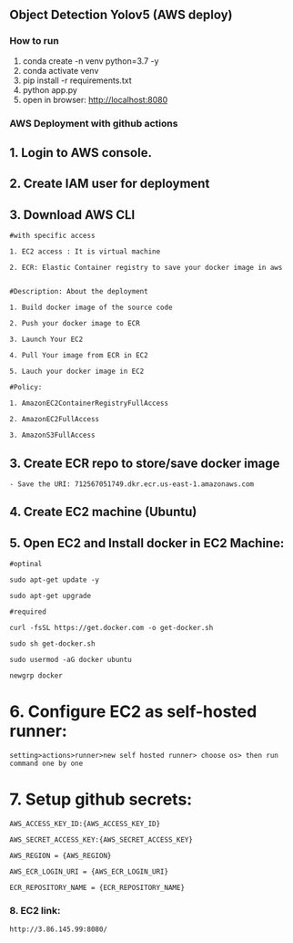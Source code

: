 ## **Object Detection Yolov5 (AWS deploy)**

### How to run

1. conda create -n venv python=3.7 -y
2. conda activate venv
3. pip install -r requirements.txt
4. python app.py
5. open in browser: [http://localhost:8080](http://localhost:8080/)

### AWS Deployment with github actions

## 1. Login to AWS console.

## 2. Create IAM user for deployment

## 3. Download AWS CLI

```
#with specific access

1. EC2 access : It is virtual machine

2. ECR: Elastic Container registry to save your docker image in aws


#Description: About the deployment

1. Build docker image of the source code

2. Push your docker image to ECR

3. Launch Your EC2 

4. Pull Your image from ECR in EC2

5. Lauch your docker image in EC2

#Policy:

1. AmazonEC2ContainerRegistryFullAccess

2. AmazonEC2FullAccess

3. AmazonS3FullAccess
```

## 3. Create ECR repo to store/save docker image

```
- Save the URI: 712567051749.dkr.ecr.us-east-1.amazonaws.com
```

## 4. Create EC2 machine (Ubuntu)

## 5. Open EC2 and Install docker in EC2 Machine:

```
#optinal

sudo apt-get update -y

sudo apt-get upgrade

#required

curl -fsSL https://get.docker.com -o get-docker.sh

sudo sh get-docker.sh

sudo usermod -aG docker ubuntu

newgrp docker
```

# 6. Configure EC2 as self-hosted runner:

```
setting>actions>runner>new self hosted runner> choose os> then run command one by one
```

# 7. Setup github secrets:

```
AWS_ACCESS_KEY_ID:{AWS_ACCESS_KEY_ID}

AWS_SECRET_ACCESS_KEY:{AWS_SECRET_ACCESS_KEY}

AWS_REGION = {AWS_REGION}

AWS_ECR_LOGIN_URI = {AWS_ECR_LOGIN_URI}

ECR_REPOSITORY_NAME = {ECR_REPOSITORY_NAME}

```

### 8. EC2 link:

```
http://3.86.145.99:8080/
```

